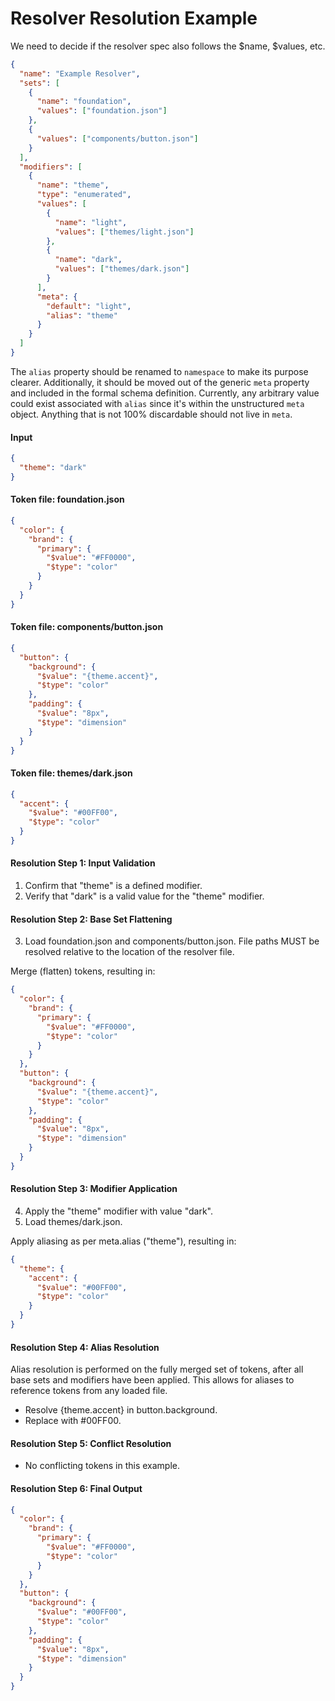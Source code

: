 # Resolver Resolution Example

<aside class="example">

<aside class="ednote">

We need to decide if the resolver spec also follows the $name, $values, etc.</aside>

```json
{
  "name": "Example Resolver",
  "sets": [
    {
      "name": "foundation",
      "values": ["foundation.json"]
    },
    {
      "values": ["components/button.json"]
    }
  ],
  "modifiers": [
    {
      "name": "theme",
      "type": "enumerated",
      "values": [
        {
          "name": "light",
          "values": ["themes/light.json"]
        },
        {
          "name": "dark",
          "values": ["themes/dark.json"]
        }
      ],
      "meta": {
        "default": "light",
        "alias": "theme"
      }
    }
  ]
}
```

<aside class="issue">

The `alias` property should be renamed to `namespace` to make its purpose clearer. Additionally, it should be moved out of the generic `meta` property and included in the formal schema definition. Currently, any arbitrary value could exist associated with `alias` since it's within the unstructured `meta` object. Anything that is not 100% discardable should not live in `meta`.

</aside>

#### Input

```json
{
  "theme": "dark"
}
```

#### Token file: foundation.json

```json
{
  "color": {
    "brand": {
      "primary": {
        "$value": "#FF0000",
        "$type": "color"
      }
    }
  }
}
```

#### Token file: components/button.json

```json
{
  "button": {
    "background": {
      "$value": "{theme.accent}",
      "$type": "color"
    },
    "padding": {
      "$value": "8px",
      "$type": "dimension"
    }
  }
}
```

#### Token file: themes/dark.json

```json
{
  "accent": {
    "$value": "#00FF00",
    "$type": "color"
  }
}
```

#### Resolution Step 1: Input Validation

1. Confirm that "theme" is a defined modifier.
2. Verify that "dark" is a valid value for the "theme" modifier.

#### Resolution Step 2: Base Set Flattening

<ol start="3">

<li>

Load foundation.json and components/button.json. File paths MUST be resolved relative to the location of the resolver file.

</li>

</ol>

Merge (flatten) tokens, resulting in:

```json
{
  "color": {
    "brand": {
      "primary": {
        "$value": "#FF0000",
        "$type": "color"
      }
    }
  },
  "button": {
    "background": {
      "$value": "{theme.accent}",
      "$type": "color"
    },
    "padding": {
      "$value": "8px",
      "$type": "dimension"
    }
  }
}
```

#### Resolution Step 3: Modifier Application

<ol start="4">
  <li>Apply the "theme" modifier with value "dark".</li>
  <li>Load themes/dark.json.</li>
</ol>

Apply aliasing as per meta.alias ("theme"), resulting in:

```json
{
  "theme": {
    "accent": {
      "$value": "#00FF00",
      "$type": "color"
    }
  }
}
```

#### Resolution Step 4: Alias Resolution

<p class="note">Alias resolution is performed on the fully merged set of tokens, after all base sets and modifiers have been applied. This allows for aliases to reference tokens from any loaded file. </p>

- Resolve {theme.accent} in button.background.
- Replace with #00FF00.

#### Resolution Step 5: Conflict Resolution</h4>

- No conflicting tokens in this example.

#### Resolution Step 6: Final Output

```json
{
  "color": {
    "brand": {
      "primary": {
        "$value": "#FF0000",
        "$type": "color"
      }
    }
  },
  "button": {
    "background": {
      "$value": "#00FF00",
      "$type": "color"
    },
    "padding": {
      "$value": "8px",
      "$type": "dimension"
    }
  }
}
```

</aside>
